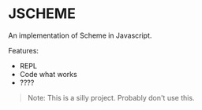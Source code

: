 # JSCHEME

An implementation of Scheme in Javascript. 

Features:
- REPL
- Code what works
- ????

> Note: This is a silly project. Probably don't use this.
